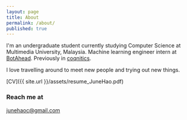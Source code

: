 ```yaml
---
layout: page
title: About
permalink: /about/
published: true
---
```

I'm an undergraduate student currently studying Computer Science at Multimedia University, Malaysia. Machine learning engineer intern at [BotAhead](https://botahead.com/). Previously in [coqnitics](http://coqnitics.com/). 

I love travelling around to meet new people and trying out new things. 

[CV]({{ site.url }}/assets/resume_JuneHao.pdf)
### Reach me at

[junehaoc@gmail.com](mailto:junehaoc@gmail.com)
